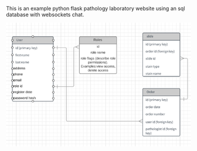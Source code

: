 This is an example python flask pathology laboratory website using an sql database with websockets chat.

![image](https://github.com/justinbourb/path_chat_refactor/blob/master/diagram.png)
